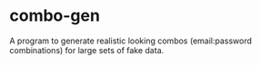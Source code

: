 # combo-gen

A program to generate realistic looking combos (email:password combinations) for large sets of fake data.
